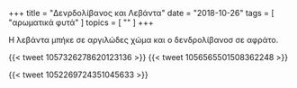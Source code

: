 +++
title = "Δενρδολίβανος και Λεβάντα"
date = "2018-10-26"
tags = [ "αρωματικά φυτά" ]
topics = [ "" ]
+++

Η λεβάντα μπήκε σε αργιλώδες χώμα και ο δενδρολίβανοσ σε αφράτο.

{{< tweet 1057326278620123136 >}} {{< tweet 1056565501508362248 >}}

{{< tweet 1052269724351045633 >}}
